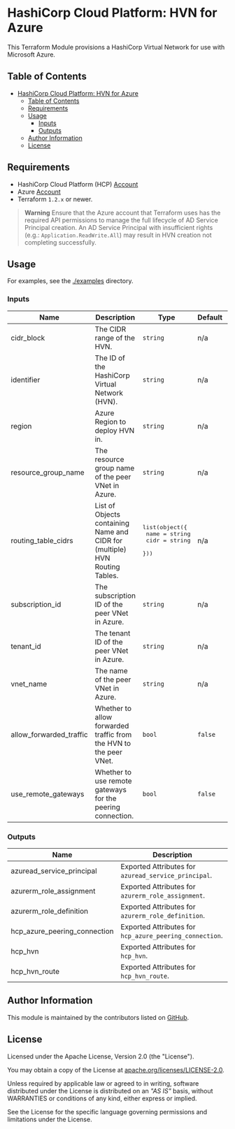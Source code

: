 # HashiCorp Cloud Platform: HVN for Azure

This Terraform Module provisions a HashiCorp Virtual Network for use with Microsoft Azure.

## Table of Contents

<!-- TOC -->
* [HashiCorp Cloud Platform: HVN for Azure](#hashicorp-cloud-platform--hvn-for-azure)
  * [Table of Contents](#table-of-contents)
  * [Requirements](#requirements)
  * [Usage](#usage)
    * [Inputs](#inputs)
    * [Outputs](#outputs)
  * [Author Information](#author-information)
  * [License](#license)
<!-- TOC -->

## Requirements

* HashiCorp Cloud Platform (HCP) [Account](https://portal.cloud.hashicorp.com/sign-in)
* Azure [Account](https://azure.microsoft.com/)
* Terraform `1.2.x` or newer.

> **Warning**
> Ensure that the Azure account that Terraform uses has the required API permissions to manage the full lifecycle of AD Service Principal creation.
> An AD Service Principal with insufficient rights (e.g.: `Application.ReadWrite.All`) may result in HVN creation not completing successfully.

## Usage

For examples, see the [./examples](https://github.com/ksatirli/terraform-hcp-hvn-azure/tree/main/examples/) directory.

<!-- BEGIN_TF_DOCS -->
### Inputs

| Name | Description | Type | Default | Required |
|------|-------------|------|---------|:--------:|
| cidr_block | The CIDR range of the HVN. | `string` | n/a | yes |
| identifier | The ID of the HashiCorp Virtual Network (HVN). | `string` | n/a | yes |
| region | Azure Region to deploy HVN in. | `string` | n/a | yes |
| resource_group_name | The resource group name of the peer VNet in Azure. | `string` | n/a | yes |
| routing_table_cidrs | List of Objects containing Name and CIDR for (multiple) HVN Routing Tables. | <pre>list(object({<br>    name = string<br>    cidr = string<br>  }))</pre> | n/a | yes |
| subscription_id | The subscription ID of the peer VNet in Azure. | `string` | n/a | yes |
| tenant_id | The tenant ID of the peer VNet in Azure. | `string` | n/a | yes |
| vnet_name | The name of the peer VNet in Azure. | `string` | n/a | yes |
| allow_forwarded_traffic | Whether to allow forwarded traffic from the HVN to the peer VNet. | `bool` | `false` | no |
| use_remote_gateways | Whether to use remote gateways for the peering connection. | `bool` | `false` | no |

### Outputs

| Name | Description |
|------|-------------|
| azuread_service_principal | Exported Attributes for `azuread_service_principal`. |
| azurerm_role_assignment | Exported Attributes for `azurerm_role_assignment`. |
| azurerm_role_definition | Exported Attributes for `azurerm_role_definition`. |
| hcp_azure_peering_connection | Exported Attributes for `hcp_azure_peering_connection`. |
| hcp_hvn | Exported Attributes for `hcp_hvn`. |
| hcp_hvn_route | Exported Attributes for `hcp_hvn_route`. |
<!-- END_TF_DOCS -->

## Author Information

This module is maintained by the contributors listed on [GitHub](https://github.com/ksatirli/terraform-hcp-hvn-azure/graphs/contributors).

## License

Licensed under the Apache License, Version 2.0 (the "License").

You may obtain a copy of the License at [apache.org/licenses/LICENSE-2.0](http://www.apache.org/licenses/LICENSE-2.0).

Unless required by applicable law or agreed to in writing, software distributed under the License is distributed on an _"AS IS"_ basis, without WARRANTIES or conditions of any kind, either express or implied.

See the License for the specific language governing permissions and limitations under the License.
